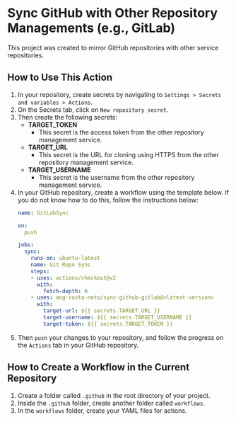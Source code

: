 # Sync GitHub with Other Repository Managements (e.g., GitLab)

This project was created to mirror GitHub repositories with other service repositories.

## How to Use This Action

1. In your repository, create secrets by navigating to `Settings > Secrets and variables > Actions`.
2. On the Secrets tab, click on `New repository secret`.
3. Then create the following secrets:
    - **TARGET_TOKEN**
        - This secret is the access token from the other repository management service.
    - **TARGET_URL**
        - This secret is the URL for cloning using HTTPS from the other repository management service.
    - **TARGET_USERNAME**
        - This secret is the username from the other repository management service.
4. In your GitHub repository, create a workflow using the template below. If you do not know how to do this, follow the instructions below:
    ```yml
    name: GitLabSync

    on:
      push

    jobs:
      sync:
        runs-on: ubuntu-latest
        name: Git Repo Sync
        steps:
        - uses: actions/checkout@v2
          with:
            fetch-depth: 0
        - uses: ang-costa-neto/sync-github-gitlab@<latest-version>
          with:
            target-url: ${{ secrets.TARGET_URL }}
            target-username: ${{ secrets.TARGET_USERNAME }}
            target-token: ${{ secrets.TARGET_TOKEN }}
    ```
5. Then `push` your changes to your repository, and follow the progress on the `Actions` tab in your GitHub repository.

## How to Create a Workflow in the Current Repository

1. Create a folder called `.github` in the root directory of your project.
2. Inside the `.github` folder, create another folder called `workflows`.
3. In the `workflows` folder, create your YAML files for actions.
